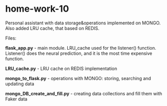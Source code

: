# home-work-10

Personal assistant with  data storage&operations implemented on MONGO. Also added LRU cache, that based  on REDIS.

Files:

**flask_app.py** - main module. LRU_cache used for the listener() function. Listener() does the neural prediction, and it is the most time expensive function.

**LRU_cache.py** - LRU cache on REDIS implementation 

**mongo_to_flask.py** - operations with MONGO: storing, searching and updating data

**mongo_DB_create_and_fill.py** - creating data collections and fill them with Faker data
